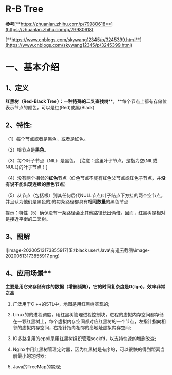 #  **R-B Tree**

**参考**[**https://zhuanlan.zhihu.com/p/79980618**](https://zhuanlan.zhihu.com/p/79980618)

[**https://www.cnblogs.com/skywang12345/p/3245399.html**](https://www.cnblogs.com/skywang12345/p/3245399.html)

# **一、基本介绍**

## **1、定义**

**红黑树（Red-Black Tree）：**一种**特殊的二叉查找树****，**每个节点上都有存储位表示节点的颜色，可以是红(Red)或黑(Black)

## **2、特性:**

（1）每个节点或者是黑色，或者是红色。

（2）根节点是**黑色**。

（3）每个叶子节点（NIL）是黑色。 [注意：这里叶子节点，是指为空(NIL或NULL)的叶子节点！]

（4）没有两个相邻的**红色**节点（红色节点不能有红色父节点或红色子节点，并**没有说不能出现连续的黑色节点**）

（5）从节点（包括根）到其任何后代NULL节点(叶子结点下方挂的两个空节点，并且认为他们是黑色的)的每条路径都具有**相同数量**的黑色节点

提示：特性（5）确保没有一条路径会比其他路径长出俩倍。因而，红黑树是相对是接近平衡的二叉树。

## **3、图解**



![image-20200513173855917](E:\black user\Java\有道云截图\image-20200513173855917.png)



## 4、应用场景**

**主要是用它来存储有序的数据（增删频繁），它的时间复杂度是O(lgn)，效率非常之高**

1. 广泛用于C ++的STL中，地图是用红黑树实现的;

2. Linux的的进程调度，用红黑树管理进程控制块，进程的虚拟内存空间都存储在一颗红黑树上，每个虚拟内存空间都对应红黑树的一个节点，左指针指向相邻的虚拟内存空间，右指针指向相邻的高地址虚拟内存空间;

3. IO多路复用的epoll采用红黑树组织管理sockfd，以支持快速的增删改查;

4. Nginx中用红黑树管理定时器，因为红黑树是有序的，可以很快的得到距离当前最小的定时器;

5. Java的TreeMap的实现;